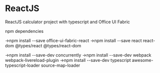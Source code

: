 # ReactJS
ReactJS calculator project with typescript and Office UI Fabric

npm dependencies 

->npm install --save office-ui-fabric-react
->npm install --save react react-dom @types/react @types/react-dom

->npm install --save-dev concurrently
->npm install --save-dev webpack webpack-livereload-plugin
->npm install --save-dev typescript awesome-typescript-loader source-map-loader
